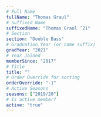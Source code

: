 ```yaml
---
# Full Name
fullName: "Thomas Graul"
# Suffixed Name
suffixedName: "Thomas Graul ’21"
# Section
section: "Double Bass"
# Graduation Year (or name suffix)
gradYear: "2021"
# Year Joined
memberSince: "2017"
# Title
title: ""
# Order Override for sorting
orderOverride: "-1"
# Active Seasons
seasons: ["2019/20"]
# Is active member?
active: "true"
---
```



